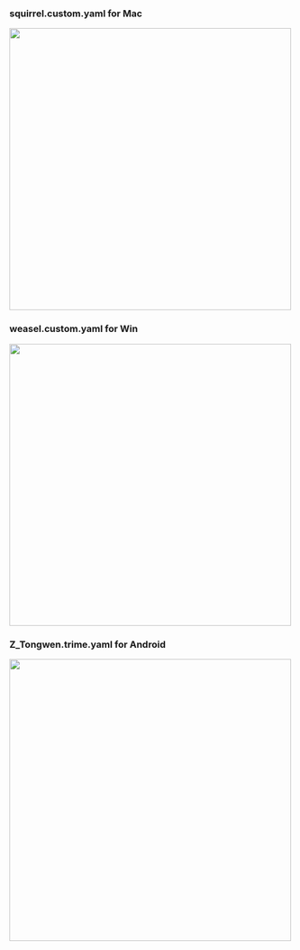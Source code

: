 ### squirrel.custom.yaml for Mac
<div align=left><img src="https://i.loli.net/2020/11/13/2LT9b6JjmsP74uk.png" width="500">

### weasel.custom.yaml for Win
<div align=left><img src="https://s2.loli.net/2022/02/06/EloBvFbPyemNDsc.png" width="500">

### Z_Tongwen.trime.yaml for Android
<div align=left><img src="https://s2.loli.net/2022/02/06/moLfHh26uAaswjg.png" width="500">
